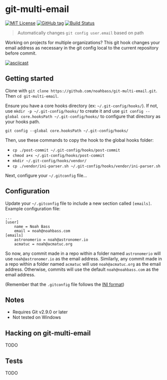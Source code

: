 # git-multi-email

[![MIT License](https://img.shields.io/badge/license-MIT-brightgreen.svg)](http://opensource.org/licenses/MIT)
[![GitHub tag](https://img.shields.io/github/tag/noahbass/git-multi-email.svg)](https://github.com/noahbass/git-multi-email/tags)
[![Build Status](https://travis-ci.org/noahbass/git-multi-email.svg?branch=master)](https://travis-ci.org/noahbass/git-multi-email)

> Automatically changes `git config user.email` based on path

Working on projects for multiple organizations? This git hook changes your email address as necessary in the git config local to the current repository before commit.

[![asciicast](https://asciinema.org/a/140407.png)](https://asciinema.org/a/140407?autoplay=1)

## Getting started

Clone with `git clone https://github.com/noahbass/git-multi-email.git`. Then `cd git-multi-email`.

Ensure you have a core hooks directory (ex: `~/.git-config/hooks/`). If not, use `mkdir -p ~/.git-config/hooks/` to create it and use `git config --global core.hooksPath ~/.git-config/hooks/` to configure that directory as your hooks path.

`git config --global core.hooksPath ~/.git-config/hooks/`

Then, use these commands to copy the hook to the global hooks folder:

- `cp ./post-commit ~/.git-config/hooks/post-commit`
- `chmod a+x ~/.git-config/hooks/post-commit`
- `mkdir ~/.git-config/hooks/vendor/`
- `cp ./vendor/ini-parser.sh ~/.git-config/hooks/vendor/ini-parser.sh`

Next, configure your `~/.gitconfig` file...

## Configuration

Update your `~/.gitconfig` file to include a new section called `[emails]`. Example configuration file:

```
...
[user]
	name = Noah Bass
	email = noah@noahbass.com
[emails]
	astronomerio = noah@astronomer.io
	acmatuc = noah@acmatuc.org
```

So now, any commit made in a repo within a folder named `astronomerio` will use `noah@astronomer.io` as the email address. Similarly, any commit made in a repo within a folder named `acmatuc` will use `noah@acmatuc.org` as the email address. Otherwise, commits will use the default `noah@noahbass.com` as the email address.

(Remember that the `.gitconfig` file follows the [INI format](https://en.wikipedia.org/wiki/INI_file))

## Notes

- Requires Git v2.9.0 or later
- Not tested on Windows

## Hacking on git-multi-email

TODO

## Tests

TODO
